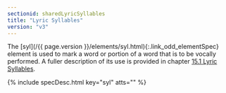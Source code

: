```yaml
---
sectionid: sharedLyricSyllables
title: "Lyric Syllables"
version: "v3"
---
```




The [syl](/{{ page.version }}/elements/syl.html){:.link_odd_elementSpec} element is used to mark a word or portion of a word that is
to be vocally performed. A fuller description of its use is provided in chapter <a class="link_ptr" title="Lyric Syllables" href="/{{ page.version }}/guidelines/lyricsDesc.html#lyricsSyl">15.1 Lyric Syllables</a>.



{% include specDesc.html key="syl" atts="" %}



